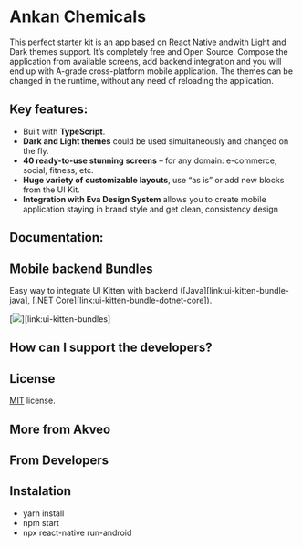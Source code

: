 # Ankan Chemicals

This perfect starter kit is an app based on React Native andwith Light and Dark themes support. It’s completely free and Open Source.
Compose the application from available screens, add backend integration and you will end up with A-grade cross-platform mobile application.
The themes can be changed in the runtime, without any need of reloading the application.

## Key features:

- Built with **TypeScript**.
- **Dark and Light themes** could be used simultaneously and changed on the fly.
- **40 ready-to-use stunning screens** – for any domain: e-commerce, social, fitness, etc.
- **Huge variety of customizable layouts**, use “as is” or add new blocks from the UI Kit.
- **Integration with Eva Design System** allows you to create mobile application staying in brand style and get clean, consistency design

## Documentation:

## Mobile backend Bundles

Easy way to integrate UI Kitten with backend ([Java][link:ui-kitten-bundle-java], [.NET Core][link:ui-kitten-bundle-dotnet-core]).

[<img src="https://i.imgur.com/HVNZQGR.jpg">][link:ui-kitten-bundles]

## How can I support the developers?

## License

[MIT](LICENSE.txt) license.

## More from Akveo

## From Developers

## Instalation

- yarn install
- npm start
- npx react-native run-android
